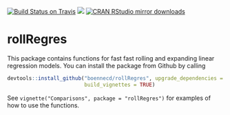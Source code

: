[![Build Status on Travis](https://travis-ci.org/boennecd/rollRegres.svg?branch=master,osx)](https://travis-ci.org/boennecd/rollRegres) 
[![](https://www.r-pkg.org/badges/version/rollRegres)](https://www.r-pkg.org/badges/version/rollRegres)
[![CRAN RStudio mirror downloads](http://cranlogs.r-pkg.org/badges/rollRegres)](http://cran.rstudio.com/web/packages/rollRegres/index.html)

# rollRegres
This package contains functions for fast fast rolling and expanding linear 
regression models. You can install the package from Github by calling

```r
devtools::install_github("boennecd/rollRegres", upgrade_dependencies = FALSE, 
                         build_vignettes = TRUE)
```

See `vignette("Comparisons", package = "rollRegres")` for examples of how to 
use the functions.
